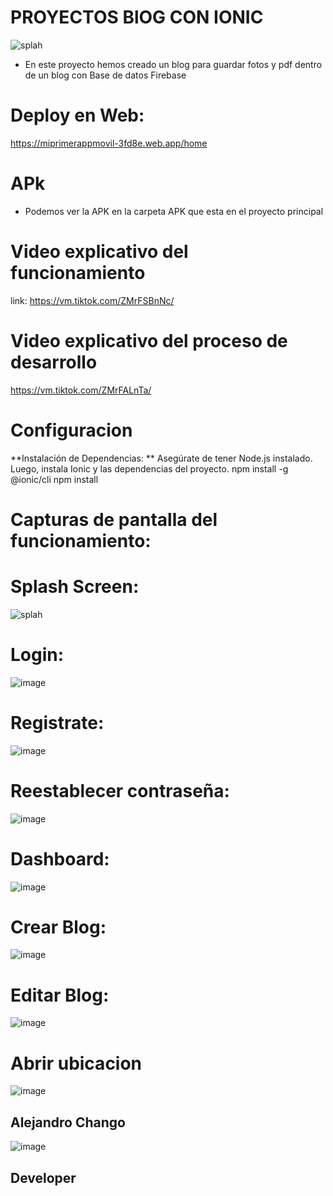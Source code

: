 # PROYECTOS BlOG CON IONIC
![splah](https://github.com/AlejandroChango/ProyectoBlog/assets/23177104/8fd96538-ae1b-4565-a9ce-52da812017a2)
* En este proyecto hemos creado un blog para guardar fotos y pdf dentro de un blog con Base de datos Firebase
# Deploy en Web:
https://miprimerappmovil-3fd8e.web.app/home
# APk 
* Podemos ver la APK en la carpeta APK que esta en el proyecto principal
# Video explicativo del funcionamiento
   link:  https://vm.tiktok.com/ZMrFSBnNc/
# Video explicativo del proceso de desarrollo
https://vm.tiktok.com/ZMrFALnTa/
 
 # Configuracion 
 **Instalación de Dependencias: **
 Asegúrate de tener Node.js instalado. Luego, instala Ionic y las dependencias del proyecto.
 npm install -g @ionic/cli
 npm install
  

 #  Capturas de pantalla del funcionamiento:
 # Splash Screen:
![splah](https://github.com/AlejandroChango/ProyectoBlog/assets/23177104/8fd96538-ae1b-4565-a9ce-52da812017a2)
 # Login:
![image](https://github.com/AlejandroChango/ProyectoBlog/assets/23177104/955ab4b5-3904-4e6e-9685-925eda3e06e5)
 # Registrate:
![image](https://github.com/AlejandroChango/ProyectoBlog/assets/23177104/4359b715-424d-4d42-9dc1-308c2747bd3f)
 # Reestablecer contraseña:
![image](https://github.com/AlejandroChango/ProyectoBlog/assets/23177104/3e70049b-0aba-43d2-8877-94b68f366e92)

 # Dashboard:
![image](https://github.com/AlejandroChango/ProyectoBlog/assets/23177104/f71875e6-9d63-4fda-9bf0-31fc83f0c56e)
 # Crear Blog:
![image](https://github.com/AlejandroChango/ProyectoBlog/assets/23177104/b7fa9f94-4a3e-44d2-819a-d7b51759b4ad)
 # Editar Blog: 
![image](https://github.com/AlejandroChango/ProyectoBlog/assets/23177104/2c04cf4a-200e-4536-b20b-1da90745529f)
# Abrir ubicacion
![image](https://github.com/AlejandroChango/ProyectoBlog/assets/23177104/eab1bcc8-345e-4f1b-bb89-6980ba7a081b)


 
## Alejandro Chango

![image](https://github.com/AlejandroChango/PROYECTOS_IONIC/assets/23177104/c5259149-2261-407e-a830-dab47df6b953)
## Developer
